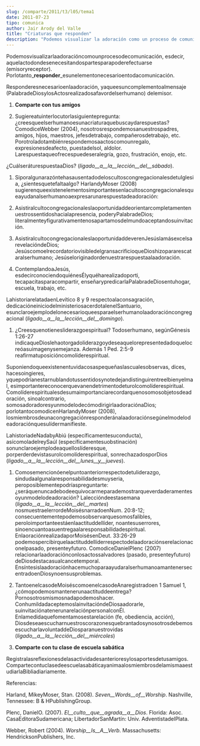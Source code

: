 ```yaml
---
slug: /comparte/2011/t3/l05/tema1
date: 2011-07-23
tipo: comunica
author: Jair Arody del Valle
title: "Criaturas que responden"
description: "Podemos visualizar la adoración como un proceso de comunicación, es decir,  aquel acto donde se necesitan dos partes para poder efectuarse (emisor y  receptor). Por lo tanto responder es un elemento necesario en toda  comunicación. Responder es necesario en la adoración, ya qu..."
---
```


Podemosvisualizarlaadoracióncomounprocesodecomunicación, esdecir, aquelactodondesenecesitandospartesparapoderefectuarse (emisoryreceptor). Porlotanto_**responder**_esunelementonecesarioentodacomunicación.

Responderesnecesarioenlaadoración, yaqueesuncomplementoalmensaje (PalabradeDiosylosActosrealizadosafavordelserhumano) delemisor.

1. **Comparte con tus amigos**


1. Sugiereatuinterlocutorlasiguientepregunta: ¿creesqueelserhumanoesunacriaturaquebuscaydarespuestas? ComodiceWebber (2004), nosotrosrespondemosanuestrospadres, amigos, hijos, maestros, jefesdetrabajo, compañerosdetrabajo, etc. Porotroladotambiénrespondemosaactoscomounregalo, expresionesdeafecto, puestadelsol, aldolor. Larespuestaqueofrecespuedeseralegría, gozo, frustración, enojo, etc.


¿CuálseráturespuestaaDios? (_ligado__a__la__lección__del__sábado_).

1. SiporalgunarazóntehasausentadodeloscultoscongregacionalesdetuIglesia, ¿sientesquetefaltaalgo? HarlandyMoser (2008) sugierenqueexistenelementosimportantesenlacultoscongregacionalesqueayudanalserhumanoaexpresarunarespuestadeadoración:


1. Asistiralcultocongregacionaleslaoportunidaddeorientarcompletamentenuestrossentidoshacialapresencia, poderyPalabradeDios; literalmenteyfigurativamentenosapartamosdelmundoaceptandosuinvitación.

2. AsistiralcultocongregacionaleslaoportunidaddeverenJesúslamásexcelsarevelacióndeDios; JesúscomoelrecordatoriovisibledelgransacrificioqueDioshizopararescataralserhumano; Jesúseloriginadordenuestrarespuestaalaadoración.

3. ContemplandoaJesús, esdecirconociendoquiénesÉlyquéharealizadoporti, tecapacitasparacompartir, enseñarypredicarlaPalabradeDiosentuhogar, escuela, trabajo, etc.


LahistoriarelatadaenLevítico 8 y 9 respectoalaconsagración, dedicacióneiniciodelministeriosacerdotalenelSantuario, esunclaroejemplodelonecesarioqueesparaelserhumanolaadoracióncongregacional (_ligado__a__la__lección__del__domingo_).

1. ¿Creesquenotienesliderazgoespiritual? Todoserhumano, segúnGénesis 1:26-27 indicaqueDioslehaotorgadoliderazgoydeseaquelorepresentedadoquelocreóasuimagenysemejanza. Además 1 Ped. 2:5-9 reafirmatuposicióncomolíderespiritual.


Suponiendoqueexistenentuvidacosaspequeñaslascualesobservas, dices, hacesoingieres, yquepodríanestarnublandotussentidosynotedejandistinguirentreelbienyelmal, esimportantereconocerquevanendetrimentodeturolcomolíderespiritual. Comolíderespiritualesdesumaimportanciarecordarquenosomosobjetosdeadoración, sinoalcontrario, somosadoradoresyunmodelodecómodirigirlaadoraciónaDios; porlotantocomodicenHarlandyMoser (2008), losmiembrosdeunacongregaciónresponderánalaadoraciónsegúnelmodelodeadoraciónquesulídermanifieste.

LahistoriadeNadabyAbiú (específicamentesuconducta), asícomoladelreySaúl (específicamentesuobstinación) sonunclaroejemplodeaquelloslíderesque, porperderdevistasurolcomolíderespiritual, sonrechazadosporDios (_ligado__a__la__lección__del__lunes__y__jueves_).

1. Comosemencionóenelpuntoanteriorrespectodetuliderazgo, sindudaalgunalaresponsabilidadesmuyseria, peroposiblementepodríaspreguntarte: ¿seráquenuncadebodeequivocarmeparademostrarqueverdaderamentesoyunmodelodeadoración? Laleccióndeestasemana (_ligado__a__la__lección__del__martes_) nosmuestraelerrordeMoisésnarradoenNum. 20:8-12; consecuentementepodemosobservarquesomosfalibles, peroloimportanteestáenlaactituddellíder, noantesuserrores, sinoencuantoasuentregaalaresponsabilidadespiritual. EnlaoraciónrealizadaporMoisésenDeut. 33:26-29 podemospercibirquelaactituddellíderrespectodelaadoraciónserelacionaconelpasado, presenteyfuturo. ComodiceDanielPlenc (2007) relacionarlaadoraciónconlosactossalvadores (pasado, presenteyfuturo) deDiosdestacasualcancetemporal. EnsíntesislaadoraciónhacemuchoparaayudaralserhumanoamantenersecentradoenDiosynoensusproblemas.

2. TantoenelcasodeMoiséscomoenelcasodeAnaregistradoen 1 Samuel 1, ¿cómopodemosmantenerunaactituddeentrega? Pornosotrosmismosnadapodemoshacer. ConhumildadaceptemoslainvitacióndeDiosaadorarle, suinvitaciónatenerunarelaciónpersonalconÉl. Enlamedidaquefomentamosestarelación (fe, obediencia, acción), DiosdeseaescucharnuestroscorazonesquebrantadosynosotrosdebemosescucharlavoluntaddeDiosparanuestrovidas (_ligado__a__la__lección__del__miércoles_)


1. **Comparte con tu clase de escuela sabática**


Registralasreflexionesdelasactividadesanterioresylosaportesdetusamigos. CompartecontuclasedeescuelasabáticayanimaalosmiembrosdelamismaaestudiarlaBibliadiariamente.

Referencias:

Harland, MikeyMoser, Stan. (2008). _Seven__Words__of__Worship_. Nashville, Tennessee: B & HPublishingGroup.

Plenc, DanielO. (2007). _El__culto__que__agrada__a__Dios_. Florida: Asoc. CasaEditoraSudamericana; LibertadorSanMartín: Univ. AdventistadelPlata.

Webber, Robert (2004). _Worship__Is__A__Verb_. Massachusetts: HendricksonPublishers, Inc.
